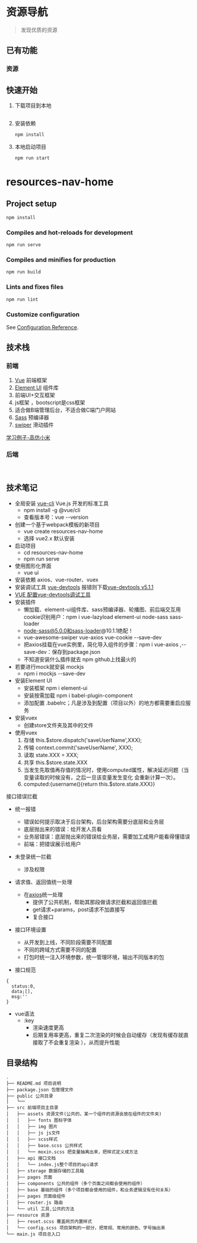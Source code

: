 # 资源导航

> 发现优质的资源


## 已有功能

### 资源



## 快速开始

1. 下载项目到本地

   ```bash
   
   ```

2. 安装依赖

   ```bash
   npm install
   ```

3. 本地启动项目

   ```bash
   npm run start
   ```
# resources-nav-home

## Project setup
```
npm install
```

### Compiles and hot-reloads for development
```
npm run serve
```

### Compiles and minifies for production
```
npm run build
```

### Lints and fixes files
```
npm run lint
```
 
### Customize configuration
See [Configuration Reference](https://cli.vuejs.org/config/).

## 技术栈

### 前端

1. [Vue](https://cn.vuejs.org/) 前端框架
2. [Element UI](https://element.eleme.cn/#/zh-CN) 组件库
  1. 前端UI+交互框架
  2. js框架 ，bootscript是css框架
  3. 适合做B端管理后台，不适合做C端门户网站
3. [Sass](https://www.sass.hk/) 预编译器
4. [swiper](https://www.swiper.com.cn/) 滑动插件
 
[学习例子-高仿小米](http://mi.futurefe.com/#/index)

### 后端


<br/>

## 技术笔记
* 全局安装 [vue-cli](https://cli.vuejs.org/zh/) Vue.js 开发的标准工具
  * npm install -g @vue/cli
  * 查看版本号：vue --version
* 创建一个基于webpack模板的新项目
  * vue create resources-nav-home
  * 选择 vue2.x 默认安装
* 启动项目
  * cd resources-nav-home
  * npm run serve
* 使用图形化界面
  * vue ui
* 安装依赖 axios、vue-router、vuex
* 安装调试工具 [vue-devtools](https://github.com/vuejs/devtools/) 报错则下载[vue-devtools v5.1.1](https://codeload.github.com/vuejs/devtools/zip/refs/tags/v5.1.1)
* [VUE 配置vue-devtools调试工具](http://www.imooc.com/article/294527)
* 安装插件
  * 懒加载、element-ui组件库、sass预编译器、轮播图、前后端交互用cookie识别用户：npm i vue-lazyload element-ui node-sass sass-loader
  * node-sass@5.0.0和sass-loader@10.1.1绝配！
  *  vue-awesome-swiper vue-axios vue-cookie --save-dev
  * 把axios挂载在vue实例里，简化导入组件的步骤：npm i vue-axios ,--save-dev：保存到package.json
  * 不知道安装什么插件就去 npm github上找最火的
* 若要进行mock就安装 mockjs
  * npm i mockjs --save-dev
* 安装Element UI
  * 安装框架 npm i element-ui
  * 安装按需加载 npm i  babel-plugin-component
  * 添加配置 .babelrc；凡是涉及到配置（项目以外）的地方都需要重启应服务 
* 安装vuex
  * 创建store文件夹及其中的文件
* 使用vuex
  1. 存储 this.$store.dispatch('saveUserName',XXX);
  2. 传输 context.commit('saveUserName', XXX);
  3. 读取 state.XXX = XXX;
  4. 共享 this.$store.state.XXX
  5. 当发生先取值再存值的情况时，使用computed属性，解决延迟问题（当变量读取的时候没有，之后一旦该变量发生变化 会重新计算一次）。
    1. computed:{username(){return this.$store.state.XXX}}
  



接口错误拦截
* 统一报错
  * 错误如何提示取决于后台架构，后台架构需要分底层和业务层
  * 底层抛出来的错误：给开发人员看
  * 业务层错误：底层抛出来的错误给业务层，需要加工成用户能看得懂错误
  * 前端：把错误展示给用户
* 未登录统一拦截
  * 涉及权限
* 请求值、返回值统一处理
  * 在[axios](http://www.npmjs.com/package/axios)统一处理
    * 提供了公共机制，帮助其那段做请求拦截和返回值拦截
    * get请求+params，post请求不加直接写
    * 复合接口


* 接口环境设置
  * 从开发到上线，不同阶段需要不同配置
  * 不同的跨域方式需要不同的配置
  * 打包时统一注入环境参数，统一管理环境，输出不同版本的包

* 接口规范
```
{
  status:0,
  data;[],
  msg:''
}
```

* vue语法
  * :key  
    * 渲染速度更高
    * 后期复用率更高，重复二次渲染的时候会自动缓存（发现有缓存就直接取了不会重复渲染 ），从而提升性能
## 目录结构

```
.
├── README.md 项目说明
├── package.json 包管理文件
├── public 公共目录
│   └── 
├── src 前端项目主目录
│   ├── assets 资源文件(公共的，某一个组件的资源会放在组件的文件夹)
│   │   ├── fonts 图标字体
│   │   ├── img 图片
│   │   ├── js js文件
│   │   ├── scss样式
│   │   ├── base.scss 公共样式
│   │   └── moxin.scss 把变量抽离出来，把样式定义成方法
│   ├── api 接口文档
│   │   └── index.js整个项目的api请求
│   ├── storage 数据存储的工具箱
│   ├── pages 页面
│   ├── components 公共的组件（多个页面之间都会使用的组件）
│   ├── base 基础的组件（多个项目都会使用的组件，和业务逻辑没有任何关系）
│   ├── pages 页面级组件
│   ├── router.js 路由
│   └── util 工具,公共的方法
├── resource 资源
│   ├── reset.scss 覆盖网页内置样式
│   └── config.scss 项目架构的一部分，把常规、常用的颜色、字号抽出来
└── main.js 项目总入口
```
